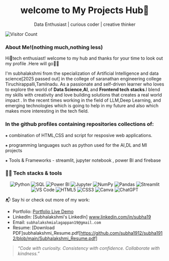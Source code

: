 

<h1 align="center">welcome to My Projects Hub🎉</h1>
<p align="center">Data Enthusiast | curious coder | creative thinker</p>

![Visitor Count](https://komarev.com/ghpvc/?username=subhalakshmi&color=blue&style=flat-square)


### About Me!(nothing much,nothing less)

Hi👋tech enthusiast! welcome to my hub and thanks for your time to look out my profile .Here will go🏃‍➡️

I'm subhalakshmi from the specialization of Artificial Intelligence and data science[2025 passed out] in the college of saranathan engineering college Tiruchirappalli,Tamilnadu.
As a passionate and self-driven learner who loves to explore the world of **Data Science**,**AI**, and **Frontend tech stacks**.I blend my skills with creativity and love building solutions that creates a real world impact .
In the recent times working in the field of LLM,Deep Learning, and emerging technologies which is going to help in my future and also which makes more interesting in the tech field.

### In the github profiles containing repositories collections of:

⁕ combination of HTML,CSS and script for resposive web applications.

⁕ programming languages such as python used for the AI,DL and Ml projects 

⁕ Tools & Frameworks - streamlit, jupyter notebook , power BI and firebase 

### 👨‍💻 Tech stacks & tools

<p align="center">
  <img src="https://img.shields.io/badge/Python-3776AB?style=for-the-badge&logo=python&logoColor=white" alt="Python"/>
  <img src="https://img.shields.io/badge/SQL-4479A1?style=for-the-badge&logo=mysql&logoColor=white" alt="SQL"/>
  <img src="https://img.shields.io/badge/Power%20BI-F2C811?style=for-the-badge&logo=powerbi&logoColor=black" alt="Power BI"/>
  <img src="https://img.shields.io/badge/Jupyter-F37626?style=for-the-badge&logo=jupyter&logoColor=white" alt="Jupyter"/>
  <img src="https://img.shields.io/badge/NumPy-013243?style=for-the-badge&logo=numpy&logoColor=white" alt="NumPy"/>
  <img src="https://img.shields.io/badge/Pandas-150458?style=for-the-badge&logo=pandas&logoColor=white" alt="Pandas"/>
  <img src="https://img.shields.io/badge/Streamlit-FF4B4B?style=for-the-badge&logo=streamlit&logoColor=white" alt="Streamlit"/>
  <img src="https://img.shields.io/badge/VS%20Code-007ACC?style=for-the-badge&logo=visual-studio-code&logoColor=white" alt="VS Code"/>
  <img src="https://img.shields.io/badge/HTML5-E34F26?style=for-the-badge&logo=html5&logoColor=white" alt="HTML5"/>
  <img src="https://img.shields.io/badge/CSS3-1572B6?style=for-the-badge&logo=css3&logoColor=white" alt="CSS3"/>
  <img src="https://img.shields.io/badge/Canva-00C4CC?style=for-the-badge&logo=canva&logoColor=white" alt="Canva"/>
  <img src="https://img.shields.io/badge/ChatGPT-10A37F?style=for-the-badge&logo=openai&logoColor=white" alt="ChatGPT"/>
</p>


📬 Say hi or check out more of my work:

- Portfolio: [Portfolio Live Demo](https://subhalakshmi-portfolio.vercel.app)
- LinkedIn: [Subhalakshmi's LinkedIn] www.linkedin.com/in/subha19
- Email: `subhalakshmialagappan19@gmail.com`
- Resume: [Download PDF]subhalakshmi_Resume.pdf[https://github.com/subha1912/subha1912/blob/main/Subhalakshmi_Resume.pdf]

> _“Code with curiosity. Consistency with confidence. Collaborate with kindness.”_
